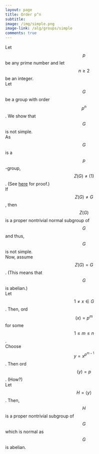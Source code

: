 ```yaml
---
layout: page
title: Order p^n
subtitle: 
image: /img/simple.png
image-link: /alg/groups/simple
comments: true
---
```

Let $$p$$ be any prime number and let $$n \ge 2$$ be an integer.  
Let $$G$$ be a group with order $$p^n$$. We show that $$G$$ is not simple.  
As $$G$$ is a $$p$$-group, $$Z(G) \neq (1)$$. (See [here](/alg/groups/p-group-nontrivial-center) for proof.)  
If $$Z(G) \neq G$$, then $$Z(G)$$ is a proper nontrivial normal subgroup of $$G$$ and thus, $$G$$ is not simple.  
Now, assume $$Z(G) = G$$. (This means that $$G$$ is abelian.)  
Let $$1 \neq x \in G$$. Then, ord$$(x) = p^m$$ for some $$1 \le m \le n$$.  
Choose $$y = x^{p^{m-1}}$$. Then ord$$(y)=p$$. (How?)  
Let $$H = \langle y \rangle$$. Then, $$H$$ is a proper nontrivial subgroup of $$G$$ which is normal as $$G$$ is abelian.